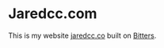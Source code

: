 Jaredcc.com
===========

This is my website [jaredcc.co](http://jaredcc.co) built on [Bitters](http://bitters.evbogue.com/).
